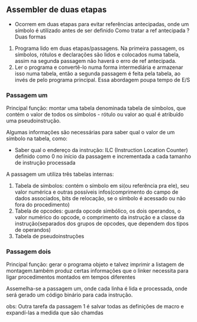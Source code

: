 ## Assembler de duas etapas 
- Ocorrem em duas etapas para evitar referências antecipadas, onde um símbolo é utilizado antes de ser definido 
Como tratar a ref antecipada ? Duas formas 
1. Programa lido em duas etapas/passagens.
Na primeira passagem, os símbolos, rótulos e declarações são lidos e 
colocados numa tabela, assim na segunda passagem não haverá o erro de ref antecipada.
2. Ler o programa e convertê-lo numa forma intermediária e armazenar isso numa tabela, então a segunda passagem é feita pela tabela,
ao invés de pelo programa principal. Essa 
abordagem poupa tempo de E/S 
### Passagem um 
Principal função: montar uma tabela denominada tabela de símbolos, que contém o valor de todos os símbolos - rótulo ou valor ao qual é atribuído uma pseudoinstrução.

Algumas informações são necessárias para saber qual o valor de um símbolo na tabela, como: 
- Saber qual o endereço da instrução: ILC (Instruction Location Counter) definido como 0 no início da passagem e incrementada a cada tamanho de instrução processada 

A passagem um utiliza três tabelas internas:
1. Tabela de símbolos: contém o símbolo em si(ou referência pra ele), seu valor numérica e outras possíveis infos(comprimento do campo de dados associados, bits de relocação, se o símbolo é acessado ou não fora do procedimento)
2. Tabela de opcodes: guarda opcode simbólico, os dois operandos, o valor numérico do opcode, o comprimento da instrução e a classe da instrução(separados dos grupos de opcodes, que dependem dos tipos de operandos)
3. Tabela de pseudoinstruções

### Passagem dois 
Principal função: gerar o programa objeto e talvez imprimir a listagem de montagem.também produz certas informações que o linker necessita para ligar procedimentos montados em tempos diferentes 

Assemelha-se a passagem um, onde cada linha é lida e processada, onde será gerado um 
código binário para cada instrução.


obs: Outra tarefa da passagem 1 é salvar todas as definições de macro e expandí-las a
medida que são chamdas

